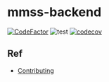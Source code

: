 # mmss-backend
[![CodeFactor](https://www.codefactor.io/repository/github/money-manager-saas/mmss-backend/badge)](https://www.codefactor.io/repository/github/money-manager-saas/mmss-backend)
![test](https://github.com/Money-Manager-SaaS/mmss-backend/workflows/Node.js%20CI/badge.svg)
[![codecov](https://codecov.io/gh/Money-Manager-SaaS/mmss-backend/branch/master/graph/badge.svg)](https://codecov.io/gh/Money-Manager-SaaS/mmss-backend)





## Ref
- [Contributing](CONTRIBUTING.md)
